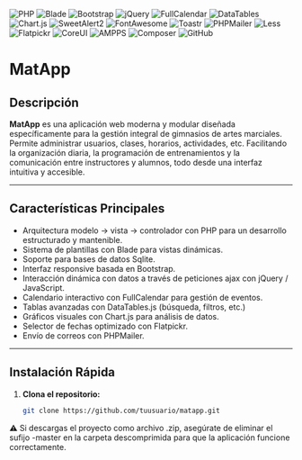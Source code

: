 ![PHP](https://img.shields.io/badge/PHP-7.4%2B-blue.svg)
![Blade](https://img.shields.io/badge/Blade-Template-orange.svg)
![Bootstrap](https://img.shields.io/badge/Bootstrap-5-blueviolet.svg)
![jQuery](https://img.shields.io/badge/jQuery-3.6.0-blue.svg)
![FullCalendar](https://img.shields.io/badge/FullCalendar-5.10.1-green.svg)
![DataTables](https://img.shields.io/badge/DataTables-1.10.25-lightgrey.svg)
![Chart.js](https://img.shields.io/badge/Chart.js-3.5.1-orange.svg)
![SweetAlert2](https://img.shields.io/badge/SweetAlert2-11.4.8-ff69b4.svg)
![FontAwesome](https://img.shields.io/badge/FontAwesome-6.4.0-339af0.svg)
![Toastr](https://img.shields.io/badge/Toastr-2.1.4-ffcc00.svg)
![PHPMailer](https://img.shields.io/badge/PHPMailer-6.5.3-0073cf.svg)
![Less](https://img.shields.io/badge/Less-CSS-1d365d.svg)
![Flatpickr](https://img.shields.io/badge/Flatpickr-4.6.9-lightblue.svg)
![CoreUI](https://img.shields.io/badge/CoreUI-4.3.1-20c997.svg)
![AMPPS](https://img.shields.io/badge/AMPPS-3.9-brightgreen.svg)
![Composer](https://img.shields.io/badge/Composer-2.1.9-yellow.svg)
![GitHub](https://img.shields.io/badge/GitHub-Repo-black.svg)

# MatApp

## Descripción

**MatApp** es una aplicación web moderna y modular diseñada específicamente para la gestión integral de gimnasios de artes marciales. Permite administrar usuarios, clases, horarios, actividades, etc. Facilitando la organización diaria, la programación de entrenamientos y la comunicación entre instructores y alumnos, todo desde una interfaz intuitiva y accesible.

---

## Características Principales

- Arquitectura modelo -> vista -> controlador con PHP para un desarrollo estructurado y mantenible.
- Sistema de plantillas con Blade para vistas dinámicas.
- Soporte para bases de datos Sqlite.
- Interfaz responsive basada en Bootstrap.
- Interacción dinámica con datos a través de peticiones ajax con jQuery / JavaScript.
- Calendario interactivo con FullCalendar para gestión de eventos.
- Tablas avanzadas con DataTables.js (búsqueda, filtros, etc.)
- Gráficos visuales con Chart.js para análisis de datos.
- Selector de fechas optimizado con Flatpickr.
- Envío de correos con PHPMailer.

---

## Instalación Rápida

1. **Clona el repositorio:**
   ```bash
   git clone https://github.com/tuusuario/matapp.git
   ```
⚠️ Si descargas el proyecto como archivo .zip, asegúrate de eliminar el sufijo -master en la carpeta descomprimida para que la aplicación funcione correctamente.
